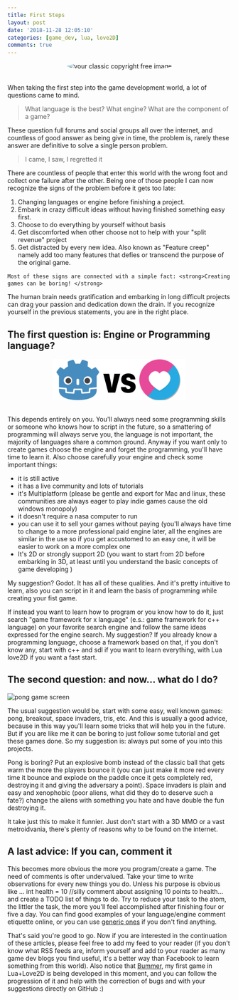 ```yaml
---
title: First Steps
layout: post
date: '2018-11-28 12:05:10'
categories: [game_dev, lua, love2D]
comments: true
---
```


<center><img alt="your classic copyright free image" style="border-radius:50%;"  src="http://www.picpedia.org/highway-signs/images/reasonable-doubt.jpg" width="200px" height="200px" /></center>
<br>
<p> When taking the first step into the game development world, a lot of questions came to mind. </p>
<blockquote>What language is the best? What engine? What are the component of a game?</blockquote>


<p>These question full forums and social groups all over the internet, and countless of good answer as being give in time, the problem is, rarely these answer are definitive to solve a single person problem.
</p>
<blockquote>I came, I saw, I regretted it</blockquote>
<p>
	There are countless of people that enter this world with the wrong foot and collect one failure after the other. Being one of those people I can now recognize the signs of the problem before it gets too late: 
	<ol>
		<li>Changing languages or engine before finishing a project.</li>
		<li>Embark in crazy difficult ideas without having finished something easy first.</li>
		<li>Choose to do everything by yourself without basis</li>
		<li>Get discomforted when other choose not to help with your "split revenue" project</li>
		<li>Get distracted by every new idea. Also known as "Feature creep" namely add too many features that defies or transcend the purpose of the original game.</li>
	</ol>

	Most of these signs are connected with a simple fact: <strong>Creating games can be boring! </strong>
</p>
<p>
	The human brain needs gratification and embarking in long difficult projects can drag your passion and dedication down the drain. If you recognize yourself in the previous statements, you are in the right place.
</p>
<h2>The first question is: Engine or Programming language?</h2>

<center><img src="/images/post/2018-11-28/languageVSeditor.png" alt="engine vs programming language" /></center>
<br/>
<p>
	This depends entirely on you. You'll always need some programming skills or someone who knows how to script in the future, so a smattering of programming will always serve you, the language is not important, the majority 
	of languages share a common ground. Anyway if you want only to create games choose the engine and forget the programming, you'll have time to learn it. Also choose carefully your engine and check some important things: 
	<ul>
		<li> it is still active</li>
		<li> it has a live community and lots of tutorials</li>
		<li> it's Multiplatform  (please be gentle and export for Mac and linux, these communities are always eager to play indie games cause the old windows monopoly)</li>
		<li> it doesn't require a nasa computer to run</li>
		<li> you can use it to sell your games without paying (you'll always have time to change to a more professional paid engine later, all the engines are similar in the use so if you get accustomed to an easy one, it will be easier to work on a more complex one</li>
		<li>It's 2D or strongly support 2D (you want to start from 2D before embarking in 3D, at least until you understand the basic concepts of game developing )</li>
	</ul>
</p>
<p>
My suggestion? Godot.  It has all of these qualities. And it's pretty intuitive to learn, also you can script in it and learn the basis of programming while creating your fist game.
</p>
<p>
	If instead you want to learn how to program or you know how to do it, just search "game framework for x language" (e.s.: game framework for c++ language) on your favorite search engine and follow the same ideas expressed for the engine search. My suggestion? If you already know a 
	programming language, choose a framework based on that, if you don't know any, start with c++ and sdl if you want to learn everything, with Lua love2D if you want a fast start. 
</p>

<h2>The second question: and now... what do I do?</h2>
<img src="https://upload.wikimedia.org/wikipedia/commons/f/f8/Pong.png" alt="pong game screen"/>
<p>
	The usual suggestion would be, start with some easy, well known games: pong, breakout, space invaders, tris, etc. And this is usually a good advice, because in this way you'll learn some tricks that will help you in the future. But if you are like me it can be boring to just follow some tutorial and get these games done. So my suggestion is: always put some of you into this projects. </p>
<p>
	Pong is boring? Put an explosive bomb instead of the classic ball that gets warm  the more the players bounce it
	(you can just make it more red every time it bounce and explode on the paddle once it gets completely red, destroying it and giving the adversary a point). Space invaders is plain and easy and xenophobic (poor aliens, what did they do to deserve such a fate?) change
	the aliens with something you hate and have double the fun destroying it.</p>
<p>
	It take just this to make it funnier. Just don't start with a 3D MMO or a vast metroidvania, there's plenty of reasons why to be found on the internet.
</p>
<h2>A last advice: If you can, comment it</h2>
<p>
	This becomes more obvious the more you program/create a game. The need of comments is ofter undervalued. Take your time to write observations for every new things you do. 
	Unless his purpose is obvious like ... int health = 10 //silly comment about assigning 10 points to health...
	and create a TODO list of things to do. Try to reduce your task to the atom, the littler the task, the more you'll feel accomplished after finishing four or five a day. You can find good examples of your language/engine comment etiquette online, or you can use <a href="https://www.cs.utah.edu/~germain/PPS/Topics/commenting.html" alt="commenting etiquette">generic ones</a> if you don't find anything.
</p> 
<p>That's said you're good to go. Now if you are interested in the continuation of these articles, please feel free to add my feed to your reader (if you don't know what RSS feeds are, inform yourself and add to your reader as many game dev blogs you find useful, it's a better way than
Facebook to learn something from this world). Also notice that <a href="https://github.com/sagana/Bummer" alt="bummer GitHub link">Bummer</a>, my first game in Lua+Love2D is being developed in this moment, and you can follow the progression of it and help with the correction of bugs and with your suggestions directly on GitHub :)</p>

